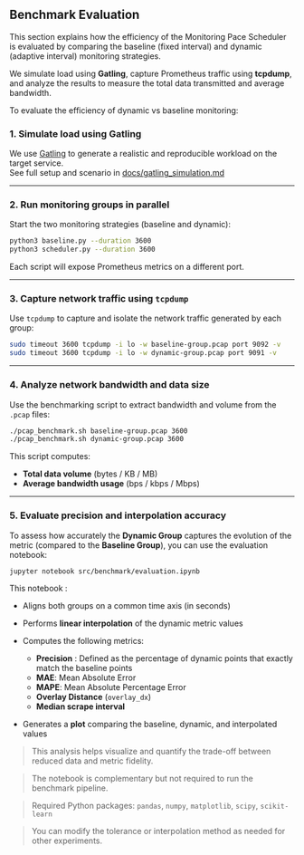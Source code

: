 ## Benchmark Evaluation
This section explains how the efficiency of the Monitoring Pace Scheduler is evaluated by comparing the baseline (fixed interval) and dynamic (adaptive interval) monitoring strategies.

We simulate load using **Gatling**, capture Prometheus traffic using **tcpdump**, and analyze the results to measure the total data transmitted and average bandwidth.

To evaluate the efficiency of dynamic vs baseline monitoring:

### 1. Simulate load using Gatling

We use [Gatling](https://gatling.io/) to generate a realistic and reproducible workload on the target service.  
See full setup and scenario in [docs/gatling_simulation.md](docs/gatling_simulation.md)

---

### 2. Run monitoring groups in parallel

Start the two monitoring strategies (baseline and dynamic):

```bash
python3 baseline.py --duration 3600
python3 scheduler.py --duration 3600
````

Each script will expose Prometheus metrics on a different port.

---

### 3. Capture network traffic using `tcpdump`

Use `tcpdump` to capture and isolate the network traffic generated by each group:

```bash
sudo timeout 3600 tcpdump -i lo -w baseline-group.pcap port 9092 -v
sudo timeout 3600 tcpdump -i lo -w dynamic-group.pcap port 9091 -v
```

---

### 4. Analyze network bandwidth and data size

Use the benchmarking script to extract bandwidth and volume from the `.pcap` files:

```bash
./pcap_benchmark.sh baseline-group.pcap 3600
./pcap_benchmark.sh dynamic-group.pcap 3600
```

This script computes:

* **Total data volume** (bytes / KB / MB)
* **Average bandwidth usage** (bps / kbps / Mbps)

---

### 5. Evaluate precision and interpolation accuracy 

To assess how accurately the **Dynamic Group** captures the evolution of the metric (compared to the **Baseline Group**), you can use the evaluation notebook:

```bash
jupyter notebook src/benchmark/evaluation.ipynb
```

This notebook :

* Aligns both groups on a common time axis (in seconds)
* Performs **linear interpolation** of the dynamic metric values
* Computes the following metrics:

  * **Precision**  : Defined as the percentage of dynamic points that exactly
match the baseline points
  * **MAE**: Mean Absolute Error
  * **MAPE**: Mean Absolute Percentage Error
  * **Overlay Distance** (`overlay_dx`)
  * **Median scrape interval**
* Generates a **plot** comparing the baseline, dynamic, and interpolated values

>  This analysis helps visualize and quantify the trade-off between reduced data and metric fidelity.

>  The notebook is complementary but not required to run the benchmark pipeline.

>  Required Python packages: `pandas`, `numpy`, `matplotlib`, `scipy`, `scikit-learn`

>  You can modify the tolerance or interpolation method as needed for other experiments.



